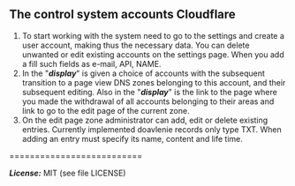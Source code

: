 ## The control system accounts Cloudflare ##

1. To start working with the system need to go to the settings and create a user account, making thus the necessary data. You can delete unwanted or edit existing accounts on the settings page. When you add a fill such fields as e-mail, API, NAME.
2. In the "***display***" is given a choice of accounts with the subsequent transition to a page view DNS zones belonging to this account, and their subsequent editing. Also in the "***display***" is the link to the page where you made the withdrawal of all accounts belonging to their areas and link to go to the edit page of the current zone.
3. On the edit page zone administrator can add, edit or delete existing entries. Currently implemented doavlenie records only type TXT. When adding an entry must specify its name, content and life time.

========================== 

***License:*** MIT (see file LICENSE)
